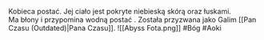 Kobieca postać. Jej ciało jest pokryte niebieską skórą oraz łuskami.  
Ma błony i przypomina wodną postać .
Została przyzwana jako Galim [[Pan Czasu (Outdated)|Pana Czasu]].
![[Abyss Fota.png]]
#Bóg  #Aoki
